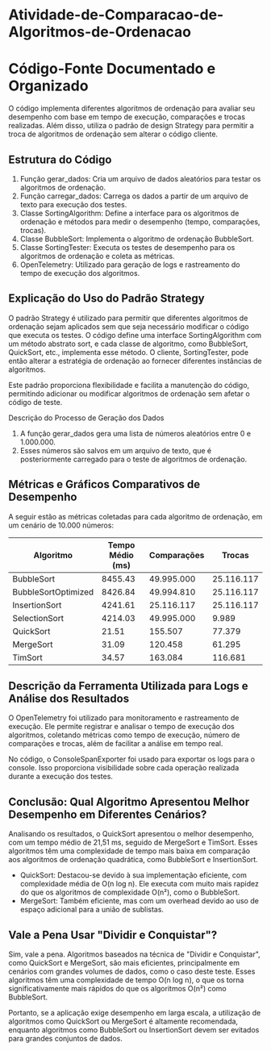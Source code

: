 # Atividade-de-Comparacao-de-Algoritmos-de-Ordenacao

# Código-Fonte Documentado e Organizado

O código implementa diferentes algoritmos de ordenação para avaliar seu desempenho com base em tempo de execução, comparações e trocas realizadas. Além disso, utiliza o padrão de design Strategy para permitir a troca de algoritmos de ordenação sem alterar o código cliente.

## Estrutura do Código

1. Função gerar\_dados: Cria um arquivo de dados aleatórios para testar os algoritmos de ordenação.
1. Função carregar\_dados: Carrega os dados a partir de um arquivo de texto para execução dos testes.
1. Classe SortingAlgorithm: Define a interface para os algoritmos de ordenação e métodos para medir o desempenho (tempo, comparações, trocas).
1. Classe BubbleSort: Implementa o algoritmo de ordenação BubbleSort.
1. Classe SortingTester: Executa os testes de desempenho para os algoritmos de ordenação e coleta as métricas.
1. OpenTelemetry: Utilizado para geração de logs e rastreamento do tempo de execução dos algoritmos.

## Explicação do Uso do Padrão Strategy

O padrão Strategy é utilizado para permitir que diferentes algoritmos de ordenação sejam aplicados sem que seja necessário modificar o código que executa os testes. O código define uma interface SortingAlgorithm com um método abstrato sort, e cada classe de algoritmo, como BubbleSort, QuickSort, etc., implementa esse método. O cliente, SortingTester, pode então alterar a estratégia de ordenação ao fornecer diferentes instâncias de algoritmos.

Este padrão proporciona flexibilidade e facilita a manutenção do código, permitindo adicionar ou modificar algoritmos de ordenação sem afetar o código de teste.

Descrição do Processo de Geração dos Dados

1. A função gerar\_dados gera uma lista de números aleatórios entre 0 e 1.000.000.
1. Esses números são salvos em um arquivo de texto, que é posteriormente carregado para o teste de algoritmos de ordenação.

## Métricas e Gráficos Comparativos de Desempenho

A seguir estão as métricas coletadas para cada algoritmo de ordenação, em um cenário de 10.000 números:


| Algoritmo             | Tempo Médio (ms) | Comparações  | Trocas      |
|----------------------|----------------|-------------|------------|
| BubbleSort          | 8455.43        | 49.995.000  | 25.116.117 |
| BubbleSortOptimized | 8426.84        | 49.994.810  | 25.116.117 |
| InsertionSort       | 4241.61        | 25.116.117  | 25.116.117 |
| SelectionSort       | 4214.03        | 49.995.000  | 9.989      |
| QuickSort          | 21.51          | 155.507     | 77.379     |
| MergeSort          | 31.09          | 120.458     | 61.295     |
| TimSort           | 34.57          | 163.084     | 116.681    |

## Descrição da Ferramenta Utilizada para Logs e Análise dos Resultados

O OpenTelemetry foi utilizado para monitoramento e rastreamento de execução. Ele permite registrar e analisar o tempo de execução dos algoritmos, coletando métricas como tempo de execução, número de comparações e trocas, além de facilitar a análise em tempo real.

No código, o ConsoleSpanExporter foi usado para exportar os logs para o console. Isso proporciona visibilidade sobre cada operação realizada durante a execução dos testes.

## Conclusão: Qual Algoritmo Apresentou Melhor Desempenho em Diferentes Cenários?

Analisando os resultados, o QuickSort apresentou o melhor desempenho, com um tempo médio de 21,51 ms, seguido de MergeSort e TimSort. Esses algoritmos têm uma complexidade de tempo mais baixa em comparação aos algoritmos de ordenação quadrática, como BubbleSort e InsertionSort.

* QuickSort: Destacou-se devido à sua implementação eficiente, com complexidade média de O(n log n). Ele executa com muito mais rapidez do que os algoritmos de complexidade O(n²), como o BubbleSort.
* MergeSort: Também eficiente, mas com um overhead devido ao uso de espaço adicional para a união de sublistas.

## Vale a Pena Usar "Dividir e Conquistar"?

Sim, vale a pena. Algoritmos baseados na técnica de "Dividir e Conquistar", como QuickSort e MergeSort, são mais eficientes, principalmente em cenários com grandes volumes de dados, como o caso deste teste. Esses algoritmos têm uma complexidade de tempo O(n log n), o que os torna significativamente mais rápidos do que os algoritmos O(n²) como BubbleSort.

Portanto, se a aplicação exige desempenho em larga escala, a utilização de algoritmos como QuickSort ou MergeSort é altamente recomendada, enquanto algoritmos como BubbleSort ou InsertionSort devem ser evitados para grandes conjuntos de dados.
